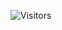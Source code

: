 ![Visitors](https://api.visitorbadge.io/api/visitors?path=https://github.com/danhtienfuh&label=🚀%20VISITORS&labelColor=%23000000&countColor=%23ffffff&style=for-the-badge&logo=github)
